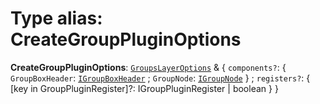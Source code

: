 # Type alias: CreateGroupPluginOptions

**CreateGroupPluginOptions**: [`GroupsLayerOptions`](/auto-docs/group-plugin/interfaces/GroupsLayerOptions.md) & { `components?`: { `GroupBoxHeader`: [`IGroupBoxHeader`](/auto-docs/group-plugin/types/IGroupBoxHeader.md) ; `GroupNode`: [`IGroupNode`](/auto-docs/group-plugin/types/IGroupNode.md)  } ; `registers?`: { \[key in GroupPluginRegister]?: IGroupPluginRegister | boolean }  }
